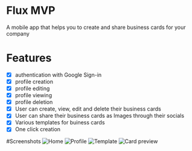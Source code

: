 # Flux MVP

A mobile app that helps you to create and share business cards for your company

# Features

- [x] authentication with Google Sign-in
- [x] profile creation
- [x] profile editing
- [x] profile viewing
- [x] profile deletion
- [x] User can create, view, edit and delete their business cards
- [x] User can share their business cards as Images through their socials
- [x] Various templates for buiness cards
- [x] One click creation

#Screenshots
![Home](https://github.com/user-attachments/assets/7e995fc2-77d5-43ae-815b-bf53cd66676a)
![Profile](https://github.com/user-attachments/assets/268ffee6-5703-404d-8bdb-ce6afd6aa5ed)
![Template](https://github.com/user-attachments/assets/9a6b0795-b556-4290-a52d-b9a3b2fbf274)
![Card preview](https://github.com/user-attachments/assets/7da398b6-751c-4b61-9222-f4c1f4f8ba8f)
